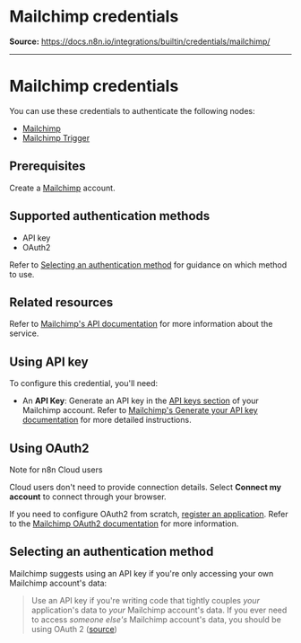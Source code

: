 # Mailchimp credentials

**Source:** https://docs.n8n.io/integrations/builtin/credentials/mailchimp/

---

# Mailchimp credentials

You can use these credentials to authenticate the following nodes:

- [Mailchimp](../../app-nodes/n8n-nodes-base.mailchimp/)
- [Mailchimp Trigger](../../trigger-nodes/n8n-nodes-base.mailchimptrigger/)

## Prerequisites

Create a [Mailchimp](https://www.mailchimp.com/) account.

## Supported authentication methods

- API key
- OAuth2

Refer to [Selecting an authentication method](#selecting-an-authentication-method) for guidance on which method to use.

## Related resources

Refer to [Mailchimp's API documentation](https://mailchimp.com/developer/marketing/api/) for more information about the service.

## Using API key

To configure this credential, you'll need:

- An **API Key**: Generate an API key in the [API keys section](https://us1.admin.mailchimp.com/account/api/) of your Mailchimp account. Refer to [Mailchimp's Generate your API key documentation](https://mailchimp.com/developer/marketing/guides/quick-start/#generate-your-api-key) for more detailed instructions.

## Using OAuth2

Note for n8n Cloud users

Cloud users don't need to provide connection details. Select **Connect my account** to connect through your browser.

If you need to configure OAuth2 from scratch, [register an application](https://mailchimp.com/developer/marketing/guides/access-user-data-oauth-2/#register-your-application). Refer to the [Mailchimp OAuth2 documentation](https://mailchimp.com/developer/marketing/guides/access-user-data-oauth-2/) for more information.

## Selecting an authentication method

Mailchimp suggests using an API key if you're only accessing your own Mailchimp account's data:

> Use an API key if you're writing code that tightly couples *your* application's data to *your* Mailchimp account's data. If you ever need to access *someone else's* Mailchimp account's data, you should be using OAuth 2 ([source](https://mailchimp.com/developer/marketing/guides/access-user-data-oauth-2/#when-not-to-use-oauth-2))

